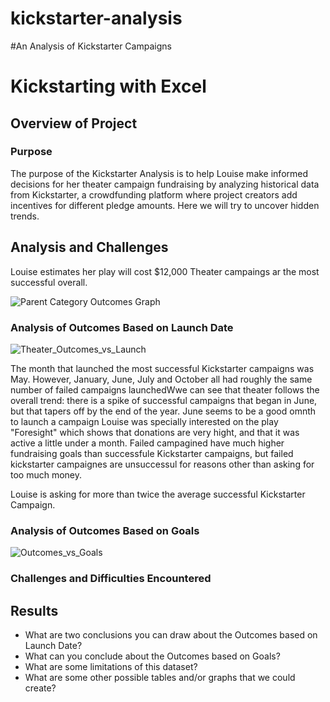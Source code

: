 # kickstarter-analysis

#An Analysis of Kickstarter Campaigns

# Kickstarting with Excel

## Overview of Project

### Purpose

The purpose of the Kickstarter Analysis is to help Louise make informed decisions for her theater campaign fundraising by analyzing historical data from Kickstarter, a crowdfunding platform where project creators add incentives for different pledge amounts. Here we will try to uncover hidden trends. 

## Analysis and Challenges

Louise estimates her play will cost $12,000
Theater campaings ar the most successful overall. 

![Parent Category Outcomes Graph](https://user-images.githubusercontent.com/111101012/184456852-ca40e257-3983-4737-89f4-101ef690eeb5.png)

### Analysis of Outcomes Based on Launch Date

![Theater_Outcomes_vs_Launch](https://user-images.githubusercontent.com/111101012/184460746-fb5ec81c-e6b3-4a65-bc74-17438b91fde6.png)

The month that launched the most successful Kickstarter campaigns was May. However, January, June, July and October all had roughly the same number of failed campaigns launchedWwe can see that theater follows the overall trend: there is a spike of successful campaigns that began in June, but that tapers off by the end of the year.
June seems to be a good omnth to launch a campaign 
Louise was specially interested on the play "Foresight" which shows that donations are very hight, and that it was active a little under a month. 
Failed campagined have much higher fundraising goals than successfule Kickstarter campaigns, but failed kickstarter campaignes are unsuccessul for reasons other than asking for too much money. 

Louise is asking for more than twice the average successful Kickstarter Campaign. 


### Analysis of Outcomes Based on Goals

![Outcomes_vs_Goals](https://user-images.githubusercontent.com/111101012/184455754-8b986413-6047-4122-91fd-ba24d53a7b4e.png)

### Challenges and Difficulties Encountered

## Results

- What are two conclusions you can draw about the Outcomes based on Launch Date?
- What can you conclude about the Outcomes based on Goals?
- What are some limitations of this dataset?
- What are some other possible tables and/or graphs that we could create?
